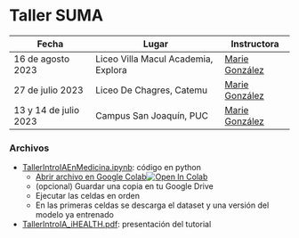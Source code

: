 # Taller SUMA

| Fecha | Lugar | Instructora |
| --- | --- | --- |
| 16 de agosto 2023 | Liceo Villa Macul Academia, Explora | [Marie González](https://github.com/Mewiss) |
| 27 de julio 2023 | Liceo De Chagres, Catemu | [Marie González](https://github.com/Mewiss) |
| 13 y 14 de julio 2023 |  Campus San Joaquín, PUC | [Marie González](https://github.com/Mewiss) |


### Archivos

* [TallerIntroIAEnMedicina.ipynb](./TallerIntroIAEnMedicina.ipynb): código en python
  * <a target="_blank" href="https://colab.research.google.com/github/iHealthInstitute/tutorials/blob/main/taller-ClasificadorImagenesCerebro/TallerIntroIAEnMedicina.ipynb">Abrir archivo en Google Colab<img src="https://colab.research.google.com/assets/colab-badge.svg" alt="Open In Colab"/></a>
  * (opcional) Guardar una copia en tu Google Drive
  * Ejecutar las celdas en orden
  * En las primeras celdas se descarga el dataset y una versión del modelo ya entrenado
* [TallerIntroIA_iHEALTH.pdf](./TallerIntroIA_iHEALTH.pdf): presentación del tutorial

